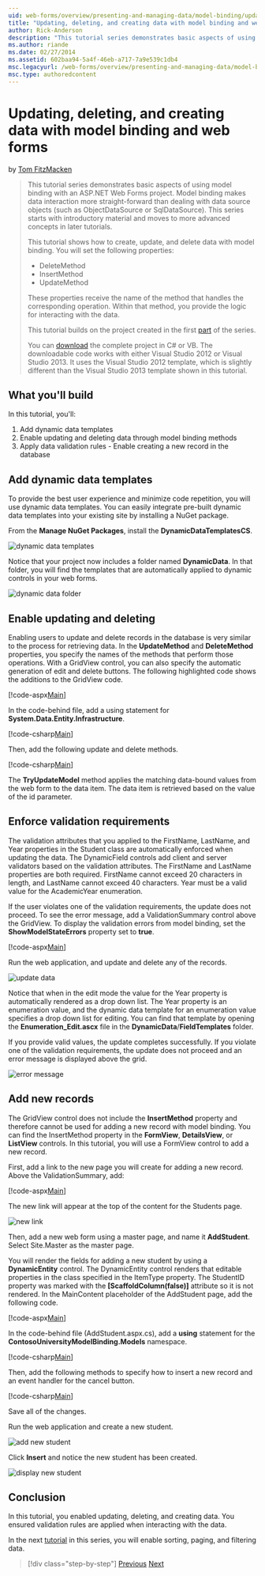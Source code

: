 ```yaml
---
uid: web-forms/overview/presenting-and-managing-data/model-binding/updating-deleting-and-creating-data
title: "Updating, deleting, and creating data with model binding and web forms | Microsoft Docs"
author: Rick-Anderson
description: "This tutorial series demonstrates basic aspects of using model binding with an ASP.NET Web Forms project. Model binding makes data interaction more straight-forward."
ms.author: riande
ms.date: 02/27/2014
ms.assetid: 602baa94-5a4f-46eb-a717-7a9e539c1db4
msc.legacyurl: /web-forms/overview/presenting-and-managing-data/model-binding/updating-deleting-and-creating-data
msc.type: authoredcontent
---
```

# Updating, deleting, and creating data with model binding and web forms

by [Tom FitzMacken](https://github.com/tfitzmac)

> This tutorial series demonstrates basic aspects of using model binding with an ASP.NET Web Forms project. Model binding makes data interaction more straight-forward than dealing with data source objects (such as ObjectDataSource or SqlDataSource). This series starts with introductory material and moves to more advanced concepts in later tutorials.
> 
> This tutorial shows how to create, update, and delete data with model binding. You will set the following properties:
> 
> - DeleteMethod
> - InsertMethod
> - UpdateMethod
> 
> These properties receive the name of the method that handles the corresponding operation. Within that method, you provide the logic for interacting with the data.
> 
> This tutorial builds on the project created in the first [part](retrieving-data.md) of the series.
> 
> You can [download](https://go.microsoft.com/fwlink/?LinkId=286116) the complete project in C# or VB. The downloadable code works with either Visual Studio 2012 or Visual Studio 2013. It uses the Visual Studio 2012 template, which is slightly different than the Visual Studio 2013 template shown in this tutorial.

## What you'll build

In this tutorial, you'll:

1. Add dynamic data templates
2. Enable updating and deleting data through model binding methods
3. Apply data validation rules - Enable creating a new record in the database

## Add dynamic data templates

To provide the best user experience and minimize code repetition, you will use dynamic data templates. You can easily integrate pre-built dynamic data templates into your existing site by installing a NuGet package.

From the **Manage NuGet Packages**, install the **DynamicDataTemplatesCS**.

![dynamic data templates](updating-deleting-and-creating-data/_static/image1.png)

Notice that your project now includes a folder named **DynamicData**. In that folder, you will find the templates that are automatically applied to dynamic controls in your web forms.

![dynamic data folder](updating-deleting-and-creating-data/_static/image2.png)

## Enable updating and deleting

Enabling users to update and delete records in the database is very similar to the process for retrieving data. In the **UpdateMethod** and **DeleteMethod** properties, you specify the names of the methods that perform those operations. With a GridView control, you can also specify the automatic generation of edit and delete buttons. The following highlighted code shows the additions to the GridView code.

[!code-aspx[Main](updating-deleting-and-creating-data/samples/sample1.aspx?highlight=4-5)]

In the code-behind file, add a using statement for **System.Data.Entity.Infrastructure**.

[!code-csharp[Main](updating-deleting-and-creating-data/samples/sample2.cs)]

Then, add the following update and delete methods.

[!code-csharp[Main](updating-deleting-and-creating-data/samples/sample3.cs)]

The **TryUpdateModel** method applies the matching data-bound values from the web form to the data item. The data item is retrieved based on the value of the id parameter.

## Enforce validation requirements

The validation attributes that you applied to the FirstName, LastName, and Year properties in the Student class are automatically enforced when updating the data. The DynamicField controls add client and server validators based on the validation attributes. The FirstName and LastName properties are both required. FirstName cannot exceed 20 characters in length, and LastName cannot exceed 40 characters. Year must be a valid value for the AcademicYear enumeration.

If the user violates one of the validation requirements, the update does not proceed. To see the error message, add a ValidationSummary control above the GridView. To display the validation errors from model binding, set the **ShowModelStateErrors** property set to **true**. 

[!code-aspx[Main](updating-deleting-and-creating-data/samples/sample4.aspx)]

Run the web application, and update and delete any of the records.

![update data](updating-deleting-and-creating-data/_static/image3.png)

Notice that when in the edit mode the value for the Year property is automatically rendered as a drop down list. The Year property is an enumeration value, and the dynamic data template for an enumeration value specifies a drop down list for editing. You can find that template by opening the **Enumeration\_Edit.ascx** file in the **DynamicData**/**FieldTemplates** folder.

If you provide valid values, the update completes successfully. If you violate one of the validation requirements, the update does not proceed and an error message is displayed above the grid.

![error message](updating-deleting-and-creating-data/_static/image4.png)

## Add new records

The GridView control does not include the **InsertMethod** property and therefore cannot be used for adding a new record with model binding. You can find the InsertMethod property in the **FormView**, **DetailsView**, or **ListView** controls. In this tutorial, you will use a FormView control to add a new record.

First, add a link to the new page you will create for adding a new record. Above the ValidationSummary, add:

[!code-aspx[Main](updating-deleting-and-creating-data/samples/sample5.aspx)]

The new link will appear at the top of the content for the Students page.

![new link](updating-deleting-and-creating-data/_static/image5.png)

Then, add a new web form using a master page, and name it **AddStudent**. Select Site.Master as the master page.

You will render the fields for adding a new student by using a **DynamicEntity** control. The DynamicEntity control renders that editable properties in the class specified in the ItemType property. The StudentID property was marked with the **[ScaffoldColumn(false)]** attribute so it is not rendered. In the MainContent placeholder of the AddStudent page, add the following code.

[!code-aspx[Main](updating-deleting-and-creating-data/samples/sample6.aspx)]

In the code-behind file (AddStudent.aspx.cs), add a **using** statement for the **ContosoUniversityModelBinding.Models** namespace.

[!code-csharp[Main](updating-deleting-and-creating-data/samples/sample7.cs)]

Then, add the following methods to specify how to insert a new record and an event handler for the cancel button.

[!code-csharp[Main](updating-deleting-and-creating-data/samples/sample8.cs)]

Save all of the changes.

Run the web application and create a new student.

![add new student](updating-deleting-and-creating-data/_static/image6.png)

Click **Insert** and notice the new student has been created.

![display new student](updating-deleting-and-creating-data/_static/image7.png)

## Conclusion

In this tutorial, you enabled updating, deleting, and creating data. You ensured validation rules are applied when interacting with the data.

In the next [tutorial](sorting-paging-and-filtering-data.md) in this series, you will enable sorting, paging, and filtering data.

> [!div class="step-by-step"]
> [Previous](retrieving-data.md)
> [Next](sorting-paging-and-filtering-data.md)
